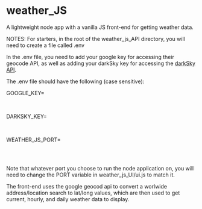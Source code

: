 # weather_JS

A lightweight node app with a vanilla JS front-end for getting weather data.

NOTES:
For starters, in the root of the weather_js_API directory, you will need to create a file called .env

In the .env file, you need to add your google key for accessing their geocode API, as well as adding your darkSky key for accessing the <a href="https://darksky.net/dev/docs">darkSky API</a>.

The .env file should have the following (case sensitive):

GOOGLE_KEY=<pre><your google key></pre><br>
DARKSKY_KEY=<pre><your darkSky key></pre><br>
WEATHER_JS_PORT=<pre><any port></pre><br>

Note that whatever port you choose to run the node application on, you will need to change the PORT variable in weather_js_UI/ui.js to match it.

The front-end uses the google geocod api to convert a worlwide address/location search to lat/long values, which are then used to get current, hourly, and daily weather data to display.
